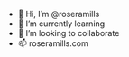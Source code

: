 - 👋 Hi, I’m @roseramills
- 🌱 I’m currently learning
- 💞️ I’m looking to collaborate
- 📫 roseramills.com

